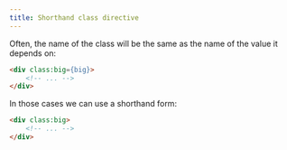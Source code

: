 ```yaml
---
title: Shorthand class directive
---
```


Often, the name of the class will be the same as the name of the value it depends on:

```html
<div class:big={big}>
	<!-- ... -->
</div>
```

In those cases we can use a shorthand form:

```html
<div class:big>
	<!-- ... -->
</div>
```